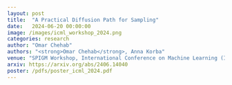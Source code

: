 ```yaml
---
layout: post
title:  "A Practical Diffusion Path for Sampling"
date:   2024-06-20 00:00:00
image: /images/icml_workshop_2024.png
categories: research
author: "Omar Chehab"
authors: "<strong>Omar Chehab</strong>, Anna Korba"
venue: "SPIGM Workshop, International Conference on Machine Learning (ICML)"
arxiv: https://arxiv.org/abs/2406.14040
poster: /pdfs/poster_icml_2024.pdf
---
```



